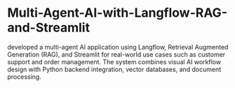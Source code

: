 # Multi-Agent-AI-with-Langflow-RAG-and-Streamlit
developed a multi-agent AI application using Langflow, Retrieval Augmented Generation (RAG), and Streamlit for real-world use cases such as customer support and order management. The system combines visual AI workflow design with Python backend integration, vector databases, and document processing.
